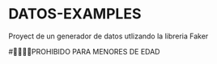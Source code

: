 # DATOS-EXAMPLES
Proyect de un generador de datos utlizando la libreria Faker

#💩💩💩💩PROHIBIDO PARA MENORES DE EDAD
